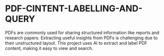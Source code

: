 # PDF-CINTENT-LABELLING-AND-QUERY
PDFs are commonly used for sharing structured information like reports and research papers.  Extracting useful insights from PDFs is challenging due to their unstructured layout. This project uses AI to extract and label PDF content, making it easy to view and search.
